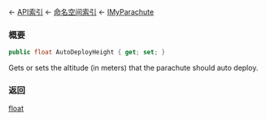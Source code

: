 ← [API索引](Api-Index) ← [命名空间索引](Namespace-Index) ← [IMyParachute](SpaceEngineers.Game.ModAPI.Ingame.IMyParachute)

### 概要

```csharp
public float AutoDeployHeight { get; set; }
```

Gets or sets the altitude (in meters) that the parachute should auto deploy.

### 返回

[float](https://docs.microsoft.com/en-us/dotnet/api/System.Single?view=netframework-4.6)

